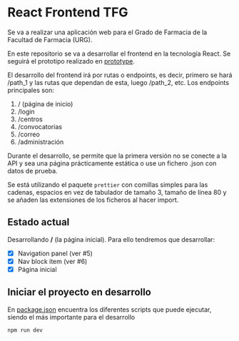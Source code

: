 # React Frontend TFG

Se va a realizar una aplicación web para el Grado de Farmacia
de la Facultad de Farmacia (URG).

En este repositorio se va a desarrollar el frontend en la tecnología
React. Se seguirá el prototipo realizado en [prototype](./prototype/README.md).

El desarrollo del frontend irá por rutas o endpoints, es decir, primero
se hará /path_1 y las rutas que dependan de esta, luego /path_2, etc.
Los endpoints principales son:

1. / (página de inicio)
2. /login
3. /centros
4. /convocatorias
5. /correo
6. /administración

Durante el desarrollo, se permite que la primera versión no se conecte a la API y sea
una página prácticamente estática o use un fichero .json con datos de prueba.

Se está utilizando el paquete `prettier` con comillas simples para las cadenas,
espacios en vez de tabulador de tamaño 3, tamaño de línea 80 y se añaden las extensiones
de los ficheros al hacer import.

## Estado actual

Desarrollando **/** (la página inicial). Para ello tendremos que desarrollar:

- [x] Navigation panel (ver #5)
- [x] Nav block item (ver #6)
- [x] Página inicial

## Iniciar el proyecto en desarrollo

En [package.json](./package.json) encuentra los diferentes scripts que puede
ejecutar, siendo el más importante para el desarrollo

```
npm run dev
```
